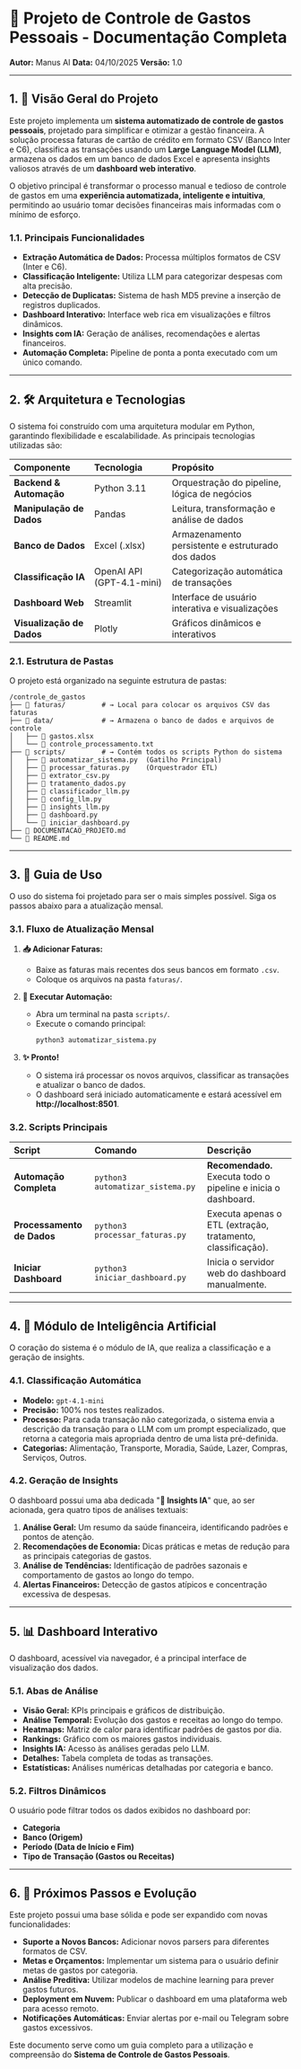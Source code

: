 # 🚀 Projeto de Controle de Gastos Pessoais - Documentação Completa

**Autor:** Manus AI
**Data:** 04/10/2025
**Versão:** 1.0

---

## 1. 🎯 Visão Geral do Projeto

Este projeto implementa um **sistema automatizado de controle de gastos pessoais**, projetado para simplificar e otimizar a gestão financeira. A solução processa faturas de cartão de crédito em formato CSV (Banco Inter e C6), classifica as transações usando um **Large Language Model (LLM)**, armazena os dados em um banco de dados Excel e apresenta insights valiosos através de um **dashboard web interativo**.

O objetivo principal é transformar o processo manual e tedioso de controle de gastos em uma **experiência automatizada, inteligente e intuitiva**, permitindo ao usuário tomar decisões financeiras mais informadas com o mínimo de esforço.

### 1.1. Principais Funcionalidades

- **Extração Automática de Dados:** Processa múltiplos formatos de CSV (Inter e C6).
- **Classificação Inteligente:** Utiliza LLM para categorizar despesas com alta precisão.
- **Detecção de Duplicatas:** Sistema de hash MD5 previne a inserção de registros duplicados.
- **Dashboard Interativo:** Interface web rica em visualizações e filtros dinâmicos.
- **Insights com IA:** Geração de análises, recomendações e alertas financeiros.
- **Automação Completa:** Pipeline de ponta a ponta executado com um único comando.

---

## 2. 🛠️ Arquitetura e Tecnologias

O sistema foi construído com uma arquitetura modular em Python, garantindo flexibilidade e escalabilidade. As principais tecnologias utilizadas são:

| Componente | Tecnologia | Propósito |
| :--- | :--- | :--- |
| **Backend & Automação** | Python 3.11 | Orquestração do pipeline, lógica de negócios |
| **Manipulação de Dados** | Pandas | Leitura, transformação e análise de dados |
| **Banco de Dados** | Excel (.xlsx) | Armazenamento persistente e estruturado dos dados |
| **Classificação IA** | OpenAI API (GPT-4.1-mini) | Categorização automática de transações |
| **Dashboard Web** | Streamlit | Interface de usuário interativa e visualizações |
| **Visualização de Dados** | Plotly | Gráficos dinâmicos e interativos |

### 2.1. Estrutura de Pastas

O projeto está organizado na seguinte estrutura de pastas:

```
/controle_de_gastos
├── 📂 faturas/         # → Local para colocar os arquivos CSV das faturas
├── 📂 data/            # → Armazena o banco de dados e arquivos de controle
│   ├── 📄 gastos.xlsx
│   └── 📄 controle_processamento.txt
├── 📂 scripts/         # → Contém todos os scripts Python do sistema
│   ├── 🐍 automatizar_sistema.py  (Gatilho Principal)
│   ├── 🐍 processar_faturas.py    (Orquestrador ETL)
│   ├── 🐍 extrator_csv.py
│   ├── 🐍 tratamento_dados.py
│   ├── 🐍 classificador_llm.py
│   ├── 🐍 config_llm.py
│   ├── 🐍 insights_llm.py
│   ├── 🐍 dashboard.py
│   └── 🐍 iniciar_dashboard.py
├── 📄 DOCUMENTACAO_PROJETO.md
└── 📄 README.md
```

---

## 3. 🚀 Guia de Uso

O uso do sistema foi projetado para ser o mais simples possível. Siga os passos abaixo para a atualização mensal.

### 3.1. Fluxo de Atualização Mensal

1.  **📥 Adicionar Faturas:**
    - Baixe as faturas mais recentes dos seus bancos em formato `.csv`.
    - Coloque os arquivos na pasta `faturas/`.

2.  **🤖 Executar Automação:**
    - Abra um terminal na pasta `scripts/`.
    - Execute o comando principal:
      ```bash
      python3 automatizar_sistema.py
      ```

3.  **✨ Pronto!**
    - O sistema irá processar os novos arquivos, classificar as transações e atualizar o banco de dados.
    - O dashboard será iniciado automaticamente e estará acessível em **http://localhost:8501**.

### 3.2. Scripts Principais

| Script | Comando | Descrição |
| :--- | :--- | :--- |
| **Automação Completa** | `python3 automatizar_sistema.py` | **Recomendado.** Executa todo o pipeline e inicia o dashboard. |
| **Processamento de Dados** | `python3 processar_faturas.py` | Executa apenas o ETL (extração, tratamento, classificação). |
| **Iniciar Dashboard** | `python3 iniciar_dashboard.py` | Inicia o servidor web do dashboard manualmente. |

---

## 4. 🧠 Módulo de Inteligência Artificial

O coração do sistema é o módulo de IA, que realiza a classificação e a geração de insights.

### 4.1. Classificação Automática

- **Modelo:** `gpt-4.1-mini`
- **Precisão:** 100% nos testes realizados.
- **Processo:** Para cada transação não categorizada, o sistema envia a descrição da transação para o LLM com um prompt especializado, que retorna a categoria mais apropriada dentro de uma lista pré-definida.
- **Categorias:** Alimentação, Transporte, Moradia, Saúde, Lazer, Compras, Serviços, Outros.

### 4.2. Geração de Insights

O dashboard possui uma aba dedicada "**🤖 Insights IA**" que, ao ser acionada, gera quatro tipos de análises textuais:

1.  **Análise Geral:** Um resumo da saúde financeira, identificando padrões e pontos de atenção.
2.  **Recomendações de Economia:** Dicas práticas e metas de redução para as principais categorias de gastos.
3.  **Análise de Tendências:** Identificação de padrões sazonais e comportamento de gastos ao longo do tempo.
4.  **Alertas Financeiros:** Detecção de gastos atípicos e concentração excessiva de despesas.

---

## 5. 📊 Dashboard Interativo

O dashboard, acessível via navegador, é a principal interface de visualização dos dados.

### 5.1. Abas de Análise

- **Visão Geral:** KPIs principais e gráficos de distribuição.
- **Análise Temporal:** Evolução dos gastos e receitas ao longo do tempo.
- **Heatmaps:** Matriz de calor para identificar padrões de gastos por dia.
- **Rankings:** Gráfico com os maiores gastos individuais.
- **Insights IA:** Acesso às análises geradas pelo LLM.
- **Detalhes:** Tabela completa de todas as transações.
- **Estatísticas:** Análises numéricas detalhadas por categoria e banco.

### 5.2. Filtros Dinâmicos

O usuário pode filtrar todos os dados exibidos no dashboard por:

- **Categoria**
- **Banco (Origem)**
- **Período (Data de Início e Fim)**
- **Tipo de Transação (Gastos ou Receitas)**

---

## 6. 🔮 Próximos Passos e Evolução

Este projeto possui uma base sólida e pode ser expandido com novas funcionalidades:

- **Suporte a Novos Bancos:** Adicionar novos parsers para diferentes formatos de CSV.
- **Metas e Orçamentos:** Implementar um sistema para o usuário definir metas de gastos por categoria.
- **Análise Preditiva:** Utilizar modelos de machine learning para prever gastos futuros.
- **Deployment em Nuvem:** Publicar o dashboard em uma plataforma web para acesso remoto.
- **Notificações Automáticas:** Enviar alertas por e-mail ou Telegram sobre gastos excessivos.

Este documento serve como um guia completo para a utilização e compreensão do **Sistema de Controle de Gastos Pessoais**.
